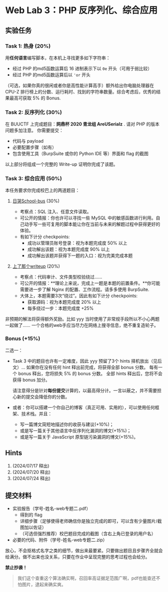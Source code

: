 # Web Lab 3：PHP 反序列化、综合应用

## 实验任务

### Task 1: 热身 (20%)

用**任何语言**编写脚本，在本机上寻找更多如下字符串：

- 经过 PHP 的md5函数运算后 16 进制表示下以 `0e` 开头（可用于弱比较）
- 经过 PHP 的md5函数运算后以 `'or` 开头

（可选，如果你真的很闲或者你是高性能计算高手）额外给出你电脑处理器在 CPU-Z 排行榜上的分数、运行耗时、找到的字符串数量。综合考虑后，优秀的结果最高可获取 5% 的 Bonus.

### Task 2: 反序列化 (30%)

在 BUUCTF 上完成题目：**网鼎杯 2020 青龙组 AreUSerialz** .
请对 PHP 的版本问题多加注意。
你需要提交：

- 代码与 payload
- 必要配置步骤（如有）
- 包含使用工具（BurpSuite 或你的 Python IDE 等）界面和 flag 的截图

以上部分将组成一个完整的 Write-up 证明你完成了该题。

### Task 3: 综合应用 (50%)

本任务要求你完成校巴上的两道题目：

1. [日哭School-bus](https://zjusec.com/challenges/44) (30%)
    - 考察点：SQL 注入、任意文件读取。
    - 可公开的情报：你也许可以寻找一些 MySQL 中的敏感函数进行利用。自己动手写一些可复用的脚本能让你在当前与未来的解题过程中获得更好的体验。
    - 有如下计分 checkpoints:
        - 成功以管理员账号登录：视为本题完成度 50% 以上
        - 成功解出该题：视为本题完成度 90% 以上
        - 成功解出该题并获得下一题的入口：视为完美完成本题

2. [上了那个writeup](https://zjusec.com/challenges/45) (20%)
    - 考察点：代码审计、文件类型校验绕过……
    - 可公开的情报：**理论上来说，完成上一题是本题的前置条件。**你可能需要进一步了解 Nginx 的配置、工作流程。请多多使用 BurpSuite.
    - 大体上，本题需要3次“绕过”。因此有如下计分 checkpoints:
        - 获取源码：视为本题完成度 20% 以上
        - 每多绕过一步：本题完成度 +25%

非预期的解法将获得额外奖励。比如 yyy 当时使用了非常规手段所以不小心两题一起做了……
一个合格的web手应当尽力在网络上搜寻信息，绝不重复造轮子。

### Bonus (+15%)

二选一：

- Task 3 中的题目也许有一定难度，因此 yyy 预留了3个 hints 择机放出（见后文）...
    如果你在没有任何 hint 释出前完成，将获得全部 bonus 分数。
    每有一个 bonus 释出，您将损失 5% 的 bonus 分数。
    全部 hints 释出后，您将不会获得 bonus 加分。

    请注意得分是针对**每份提交**计算的，以最高得分计。一言以蔽之，并不需要担心新的提交会降低你的分数。

- 或者：你可以搭建一个你自己的博客（真正可用、实用的），可以使用任何框架、技术栈。并且：
    - 写一篇博文简短地描述你的收获与建议(+10%)；
    - 或是写一篇关于其他语言中反序列化漏洞的博文(+15%)；
    - 或是写一篇关于 JavaScript 原型链污染漏洞的博文(+15%)。

## Hints

1. (2024/07/17 释出)
2. (2024/07/20 释出)
3. (2024/07/24 释出)

## 提交材料

- 实验报告（<span class="heti-skip">学号-姓名-web专题二.pdf</span>）
    - 得到的 flag
    - 详细步骤（足够使得老师确信你是独立完成的即可，可以含有少量图片/截图加以佐证）
    - （可选但强烈推荐）校巴题目完成的截图（含右上角已登录的用户名）
- 必要的代码、附件（<span class="heti-skip">学号-姓名-web专题二.zip</span>）

放心，不会抠格式名字之类的细节，做出来最要紧。只要做出题目且步骤齐全就会给满分。做不出来也没关系，只要在作业中呈现完整的思考过程也会给分。

**禁止抄袭！**

> 我们这个查重这个算法确实啊，召回率高证据足范围广啊，pdf也能查还不怕图片，逮起来确实爽。
